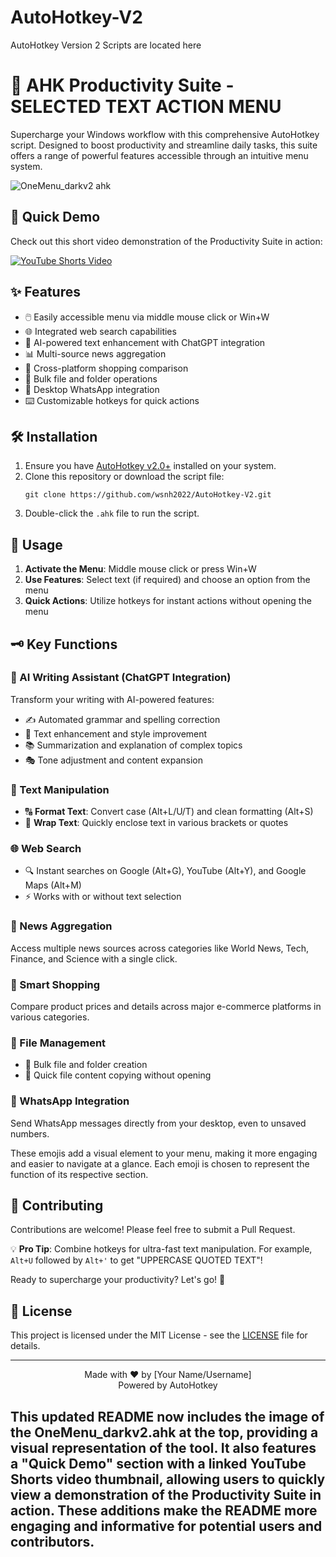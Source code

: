 # AutoHotkey-V2
AutoHotkey Version 2 Scripts are located here

# 🚀 AHK Productivity Suite - SELECTED TEXT ACTION MENU 

Supercharge your Windows workflow with this comprehensive AutoHotkey script. Designed to boost productivity and streamline daily tasks, this suite offers a range of powerful features accessible through an intuitive menu system.

![OneMenu_darkv2 ahk](https://github.com/user-attachments/assets/c422e2e6-06b2-43c0-902c-ab40cee14756)

## 🎥 Quick Demo

Check out this short video demonstration of the Productivity Suite in action:

[![YouTube Shorts Video](https://img.youtube.com/vi/aagzxVRo4I0/0.jpg)](https://www.youtube.com/shorts/aagzxVRo4I0)

## ✨ Features

- 🖱️ Easily accessible menu via middle mouse click or Win+W
- 🌐 Integrated web search capabilities
- 🤖 AI-powered text enhancement with ChatGPT integration
- 📊 Multi-source news aggregation
- 🛒 Cross-platform shopping comparison
- 📁 Bulk file and folder operations
- 💬 Desktop WhatsApp integration
- ⌨️ Customizable hotkeys for quick actions

## 🛠️ Installation

1. Ensure you have [AutoHotkey v2.0+](https://www.autohotkey.com/) installed on your system.
2. Clone this repository or download the script file:
   ```
   git clone https://github.com/wsnh2022/AutoHotkey-V2.git
   ```
3. Double-click the `.ahk` file to run the script.

## 🎯 Usage

1. **Activate the Menu**: Middle mouse click or press Win+W
2. **Use Features**: Select text (if required) and choose an option from the menu
3. **Quick Actions**: Utilize hotkeys for instant actions without opening the menu

## 🗝️ Key Functions

### 🤖 AI Writing Assistant (ChatGPT Integration)
Transform your writing with AI-powered features:
- ✍️ Automated grammar and spelling correction
- 💎 Text enhancement and style improvement
- 📚 Summarization and explanation of complex topics
- 🎭 Tone adjustment and content expansion

### 📝 Text Manipulation
- 🔠 **Format Text**: Convert case (Alt+L/U/T) and clean formatting (Alt+S)
- 🔣 **Wrap Text**: Quickly enclose text in various brackets or quotes

### 🌐 Web Search
- 🔍 Instant searches on Google (Alt+G), YouTube (Alt+Y), and Google Maps (Alt+M)
- ⚡ Works with or without text selection

### 📰 News Aggregation
Access multiple news sources across categories like World News, Tech, Finance, and Science with a single click.

### 🛒 Smart Shopping
Compare product prices and details across major e-commerce platforms in various categories.

### 📂 File Management
- 📁 Bulk file and folder creation
- 📄 Quick file content copying without opening

### 💬 WhatsApp Integration
Send WhatsApp messages directly from your desktop, even to unsaved numbers.

These emojis add a visual element to your menu, making it more engaging and easier to navigate at a glance. Each emoji is chosen to represent the function of its respective section.
## 👥 Contributing

Contributions are welcome! Please feel free to submit a Pull Request.

💡 **Pro Tip**: Combine hotkeys for ultra-fast text manipulation. For example, `Alt+U` followed by `Alt+'` to get "UPPERCASE QUOTED TEXT"!

Ready to supercharge your productivity? Let's go! 🚀

## 📄 License

This project is licensed under the MIT License - see the [LICENSE](LICENSE) file for details.

---

<p align="center">
  Made with ❤️ by [Your Name/Username]
  <br>
  Powered by AutoHotkey
</p>

This updated README now includes the image of the OneMenu_darkv2.ahk at the top, providing a visual representation of the tool. It also features a "Quick Demo" section with a linked YouTube Shorts video thumbnail, allowing users to quickly view a demonstration of the Productivity Suite in action. These additions make the README more engaging and informative for potential users and contributors.
---

